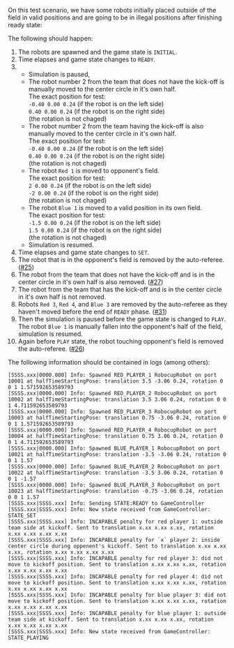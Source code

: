 On this test scenario, we have some robots initially placed outside of the field in valid positions and are going to be in illegal positions after finishing ready state:

The following should happen:

1. The robots are spawned and the game state is `INITIAL`.
2. Time elapses and game state changes to `READY`.
3. - Simulation is paused,
   - The robot number 2 from the team that does not have the kick-off is manually moved to the center circle in it's own half.\
   The exact position for test:\
   `-0.40 0.00 0.24` (if the robot is on the left side)\
   `0.40 0.00 0.24` (if the robot is on the right side)\
   (the rotation is not chaged)
   - The robot number 2 from the team having the kick-off is also manually moved to the center circle in it's own half.\
   The exact position for test:\
   `-0.40 0.00 0.24` (if the robot is on the left side)\
   `0.40 0.00 0.24` (if the robot is on the right side)\
   (the rotation is not chaged)
   - The robot `Red 1` is moved to opponent's field.\
   The exact position for test:\
   `2 0.00 0.24` (if the robot is on the left side)\
   `-2 0.00 0.24` (if the robot is on the right side)\
   (the rotation is not chaged)
   - The robot `Blue 1` is moved to a valid position in its own field.\
   The exact position for test:\
   `-1.5 0.00 0.24` (if the robot is on the left side)\
   `1.5 0.00 0.24` (if the robot is on the right side)\
   (the rotation is not chaged)
   - Simulation is resumed.
4. Time elapses and game state changes to `SET`.
5. The robot that is in the opponent's field is removed by the auto-referee. ([#25](https://github.com/RoboCup-Humanoid-TC/webots/issues/25))
6. The robot from the team that does not have the kick-off and is in the center circle in it's own half is also removed. ([#27](https://github.com/RoboCup-Humanoid-TC/webots/issues/27))
7. The robot from the team that has the kick-off and is in the center circle in it's own half is not removed.
8. Robots `Red 3`, `Red 4`, and `Blue 3` are removed by the auto-referee as they haven't moved before the end of `READY` phase. ([#31](https://github.com/RoboCup-Humanoid-TC/webots/issues/31))
9. Then the simulation is paused before the game state is changed to `PLAY`. The robot `Blue 1` is manually fallen into the opponent's
   half of the field, simulation is resumed.
10. Again before `PLAY` state, the robot touching opponent's field is removed the auto-referee. ([#26](https://github.com/RoboCup-Humanoid-TC/webots/issues/26))

The following information should be contained in logs (among others):

```
[SSSS.xxx|0000.000] Info: Spawned RED_PLAYER_1 RobocupRobot on port 10001 at halfTimeStartingPose: translation 3.5 -3.06 0.24, rotation 0 0 1 1.571592653589793
[SSSS.xxx|0000.000] Info: Spawned RED_PLAYER_2 RobocupRobot on port 10002 at halfTimeStartingPose: translation 3.5 3.06 0.24, rotation 0 0 1 4.711592653589793
[SSSS.xxx|0000.000] Info: Spawned RED_PLAYER_3 RobocupRobot on port 10003 at halfTimeStartingPose: translation 0.75 -3.06 0.24, rotation 0 0 1 1.571592653589793
[SSSS.xxx|0000.000] Info: Spawned RED_PLAYER_4 RobocupRobot on port 10004 at halfTimeStartingPose: translation 0.75 3.06 0.24, rotation 0 0 1 4.711592653589793
[SSSS.xxx|0000.000] Info: Spawned BLUE_PLAYER_1 RobocupRobot on port 10021 at halfTimeStartingPose: translation -3.5 -3.06 0.24, rotation 0 0 1 1.57
[SSSS.xxx|0000.000] Info: Spawned BLUE_PLAYER_2 RobocupRobot on port 10022 at halfTimeStartingPose: translation -3.5 3.06 0.24, rotation 0 0 1 -1.57
[SSSS.xxx|0000.000] Info: Spawned BLUE_PLAYER_3 RobocupRobot on port 10023 at halfTimeStartingPose: translation -0.75 -3.06 0.24, rotation 0 0 1 1.57
[SSSS.xxx|SSSS.xxx] Info: Sending STATE:READY to GameController
[SSSS.xxx|SSSS.xxx] Info: New state received from GameController: STATE_SET
[SSSS.xxx|SSSS.xxx] Info: INCAPABLE penalty for red player 1: outside team side at kickoff. Sent to translation x.xx x.xx x.xx, rotation x.xx x.xx x.xx x.xx
[SSSS.xxx|SSSS.xxx] Info: INCAPABLE penalty for `x` player 2: inside center circle during oppenent's kickoff. Sent to translation x.xx x.xx x.xx, rotation x.xx x.xx x.xx x.xx
[SSSS.xxx|SSSS.xxx] Info: INCAPABLE penalty for red player 3: did not move to kickoff position. Sent to translation x.xx x.xx x.xx, rotation x.xx x.xx x.xx x.xx
[SSSS.xxx|SSSS.xxx] Info: INCAPABLE penalty for red player 4: did not move to kickoff position. Sent to translation x.xx x.xx x.xx, rotation x.xx x.xx x.xx x.xx
[SSSS.xxx|SSSS.xxx] Info: INCAPABLE penalty for blue player 3: did not move to kickoff position. Sent to translation x.xx x.xx x.xx, rotation x.xx x.xx x.xx x.xx
[SSSS.xxx|SSSS.xxx] Info: INCAPABLE penalty for blue player 1: outside team side at kickoff. Sent to translation x.xx x.xx x.xx, rotation x.xx x.xx x.xx x.xx
[SSSS.xxx|SSSS.xxx] Info: New state received from GameController: STATE_PLAYING
```
